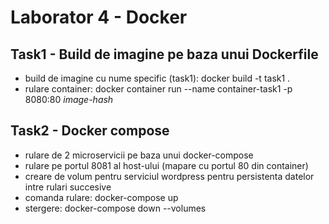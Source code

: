 # Laborator 4 - Docker

## Task1 - Build de imagine pe baza unui Dockerfile

* build de imagine cu nume specific (task1): docker build -t task1 .
* rulare container: docker container run --name container-task1 -p 8080:80 *image-hash*

## Task2 - Docker compose
* rulare de 2 microservicii pe baza unui docker-compose
* rulare pe portul 8081 al host-ului (mapare cu portul 80 din container)
* creare de volum pentru serviciul wordpress pentru persistenta datelor intre rulari succesive
* comanda rulare: docker-compose up
* stergere: docker-compose down --volumes
